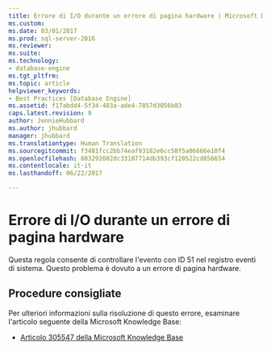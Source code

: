 ```yaml
---
title: Errore di I/O durante un errore di pagina hardware | Microsoft Docs
ms.custom: 
ms.date: 03/01/2017
ms.prod: sql-server-2016
ms.reviewer: 
ms.suite: 
ms.technology:
- database-engine
ms.tgt_pltfrm: 
ms.topic: article
helpviewer_keywords:
- Best Practices [Database Engine]
ms.assetid: f17abdd4-5f34-403a-ade4-7857d3056b83
caps.latest.revision: 9
author: JennieHubbard
ms.author: jhubbard
manager: jhubbard
ms.translationtype: Human Translation
ms.sourcegitcommit: f3481fcc2bb74eaf93182e6cc58f5a06666e10f4
ms.openlocfilehash: 803292602dc33187714db393cf120522cd856654
ms.contentlocale: it-it
ms.lasthandoff: 06/22/2017

---
```

# <a name="input-and-output-error-during-hard-page-fault"></a>Errore di I/O durante un errore di pagina hardware
  Questa regola consente di controllare l'evento con ID 51 nel registro eventi di sistema. Questo problema è dovuto a un errore di pagina hardware.  
  
## <a name="best-practices-recommendations"></a>Procedure consigliate  
 Per ulteriori informazioni sulla risoluzione di questo errore, esaminare l'articolo seguente della Microsoft Knowledge Base:  
  
-   [Articolo 305547 della Microsoft Knowledge Base](http://go.microsoft.com/fwlink/?linkid=117748)  
  
  

